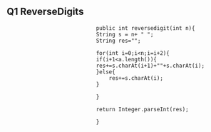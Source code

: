 ## Q1 ReverseDigits
  

                                public int reversedigit(int n){
                                String s = n+ " ";
                                String res="";

                                for(int i=0;i<n;i=i+2){
                                if(i+1<a.length()){
                                res+=s.charAt(i+1)+""+s.charAt(i);
                                }else{
                                    res+=s.charAt(i);
                                }

                                }

                                return Integer.parseInt(res);

                                }
